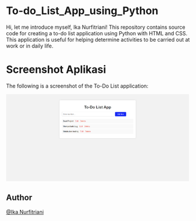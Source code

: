 # To-do_List_App_using_Python
Hi, let me introduce myself, Ika Nurfitriani! This repository contains source code for creating a to-do list application using Python with HTML and CSS. This application is useful for helping determine activities to be carried out at work or in daily life.

# Screenshot Aplikasi
The following is a screenshot of the To-Do List application:

<img src="SS/Screenshot_To-do_list_app.png" alt="SS1" width="500">

## Author
[@Ika Nurfitriani](https://github.com/ikanurfitriani)